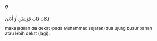 ##### 9

<span class="ayah">فَكَانَ قَابَ قَوْسَيْنِ أَوْ أَدْنَىٰ</span>

<span class="ayah_translation">maka jadilah dia dekat (pada Muhammad sejarak) dua ujung busur panah atau lebih dekat (lagi).</span>
